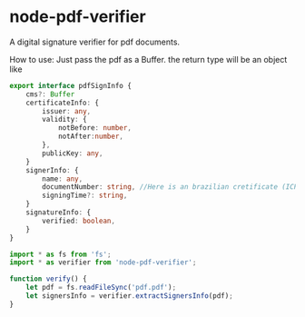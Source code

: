 # node-pdf-verifier
A digital signature verifier for pdf documents.

How to use:
Just pass the pdf as a Buffer.
the return type will be an object like

```typescript
export interface pdfSignInfo {
    cms?: Buffer 
    certificateInfo: {
        issuer: any,
        validity: {
            notBefore: number,
            notAfter:number,
        },
        publicKey: any,
    }
    signerInfo: {
        name: any,
        documentNumber: string, //Here is an brazilian cretificate (ICP-Brasil) specific standart
        signingTime?: string,
    }
    signatureInfo: {
        verified: boolean,   
    }
}

```

```javascript
import * as fs from 'fs';
import * as verifier from 'node-pdf-verifier';

function verify() {
    let pdf = fs.readFileSync('pdf.pdf');
    let signersInfo = verifier.extractSignersInfo(pdf);
}
```
